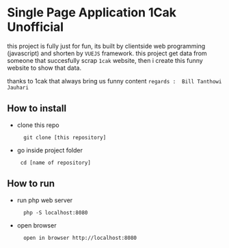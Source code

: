 # Single Page Application 1Cak Unofficial
this project is fully just for fun, its built by clientside web programming (javascript) and shorten by `VUEJS` framework. this project get data from someone that succesfully scrap `1cak` website, then i create this funny website to show that data. 

  thanks to 1cak that always bring us funny content
  `regards :  Bill Tanthowi Jauhari`

## How to install 
* clone this repo

        git clone [this repository]

* go inside project folder

       cd [name of repository]  

## How to run  

* run php web server

        php -S localhost:8080  

* open browser

        open in browser http://localhost:8080
